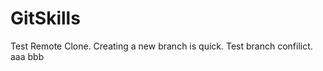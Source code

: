 GitSkills
=========

Test Remote Clone.
Creating a new branch is quick.
Test branch confilict.
aaa
bbb
